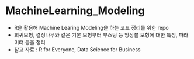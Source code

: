 # MachineLearning_Modeling

- R을 활용해 Machine Learing Modeling을 하는 코드 정리를 위한 repo
- 회귀모형, 결정나무와 같은 기본 모형부터 부스팅 등 앙상블 모형에 대한 특징, 파라미터 등을 정리 
- 참고 자료 : R for Everyone, Data Science for Business
